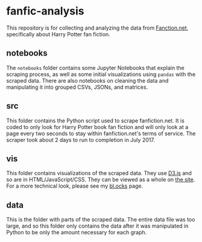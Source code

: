 # fanfic-analysis

This repository is for collecting and analyzing the data from [Fanction.net](https://www.fanfiction.net), specifically about Harry Potter fan fiction.



## notebooks
The `notebooks` folder contains some Jupyter Notebooks that explain the scraping process, as well as some initial visualizations using `pandas` with the scraped data. There are also notebooks on cleaning the data and manipulating it into grouped CSVs, JSONs, and matrices.

## src
This folder contains the Python script used to scrape fanfiction.net. It is coded to only look for Harry Potter book fan fiction and will only look at a page every two seconds to stay within fanfiction.net's terms of service. The scraper took about 2 days to run to completion in July 2017.

## vis
This folder contains visualizations of the scraped data. They use [D3.js](https://d3js.org/) and so are in HTML/JavaScript/CSS. They can be viewed as a whole on [the site](http://allisonking.github.io/fanfic-analysis). For a more technical look, please see my [bl.ocks](https://bl.ocks.org/allisonking) page.

## data
This is the folder with parts of the scraped data. The entire data file was too large, and so this folder only contains the data after it was manipulated in Python to be only the amount necessary for each graph.
